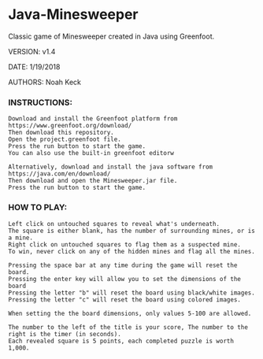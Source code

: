 # Java-Minesweeper
Classic game of Minesweeper created in Java using Greenfoot.

VERSION: v1.4

DATE: 1/19/2018

AUTHORS: Noah Keck

### INSTRUCTIONS:

    Download and install the Greenfoot platform from https://www.greenfoot.org/download/
    Then download this repository.
    Open the project.greenfoot file.
    Press the run button to start the game.
    You can also use the built-in greenfoot editorw
    
    Alternatively, download and install the java software from https://java.com/en/download/
    Then download and open the Minesweeper.jar file.
    Press the run button to start the game.

### HOW TO PLAY:

    Left click on untouched squares to reveal what's underneath. 
    The square is either blank, has the number of surrounding mines, or is a mine.
    Right click on untouched squares to flag them as a suspected mine.
    To win, never click on any of the hidden mines and flag all the mines.
    
    Pressing the space bar at any time during the game will reset the board.
    Pressing the enter key will allow you to set the dimensions of the board
    Pressing the letter "b" will reset the board using black/white images.
    Pressing the letter "c" will reset the board using colored images.
    
    When setting the the board dimensions, only values 5-100 are allowed.
    
    The number to the left of the title is your score, The number to the right is the timer (in seconds).
    Each revealed square is 5 points, each completed puzzle is worth 1,000.

